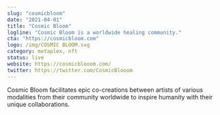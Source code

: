 ```yaml
---
slug: "cosmicbloom"
date: "2021-04-01"
title: "Cosmic Bloom"
logline: "Cosmic Bloom is a worldwide healing community."
cta: "https://cosmicbloom.com"
logo: /img/COSMIC BLOOM.svg
category: metaplex, nft
status: live
website: https://cosmicblooom.com/
twitter: https://twitter.com/CosmicBlooom
---
```


Cosmic Bloom facilitates epic co-creations between artists of various modalities from their community worldwide to inspire humanity with their unique collaborations.
